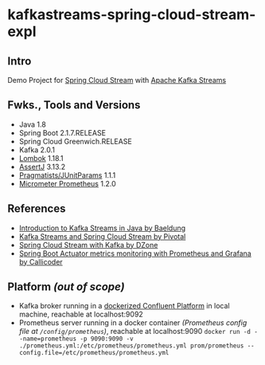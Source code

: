 # kafkastreams-spring-cloud-stream-expl

## Intro
Demo Project for [Spring Cloud Stream](https://spring.io/projects/spring-cloud-stream) with [Apache Kafka Streams](https://kafka.apache.org/documentation/streams/)

## Fwks., Tools and Versions
- Java 1.8
- Spring Boot 2.1.7.RELEASE
- Spring Cloud Greenwich.RELEASE
- Kafka 2.0.1
- [Lombok](https://projectlombok.org/) 1.18.1
- [AssertJ](https://joel-costigliola.github.io/assertj/) 3.13.2
- [Pragmatists/JUnitParams](https://github.com/Pragmatists/JUnitParams) 1.1.1
- [Micrometer Prometheus](https://micrometer.io/docs/registry/prometheus) 1.2.0

## References
- [Introduction to Kafka Streams in Java by Baeldung](https://www.baeldung.com/java-kafka-streams)
- [Kafka Streams and Spring Cloud Stream by Pivotal](https://spring.io/blog/2018/04/19/kafka-streams-and-spring-cloud-stream)
- [Spring Cloud Stream with Kafka by DZone](https://dzone.com/articles/spring-cloud-stream-with-kafka)
- [Spring Boot Actuator metrics monitoring with Prometheus and Grafana by Callicoder](https://www.callicoder.com/spring-boot-actuator-metrics-monitoring-dashboard-prometheus-grafana/)

## Platform _(out of scope)_
- Kafka broker running in a [dockerized Confluent Platform](https://docs.confluent.io/current/quickstart/ce-docker-quickstart.html) in local machine, reachable at localhost:9092
- Prometheus server running in a docker container _(Prometheus config file at `/config/prometheus`)_, reachable at localhost:9090
`docker run -d --name=prometheus -p 9090:9090 -v ./prometheus.yml:/etc/prometheus/prometheus.yml prom/prometheus --config.file=/etc/prometheus/prometheus.yml`